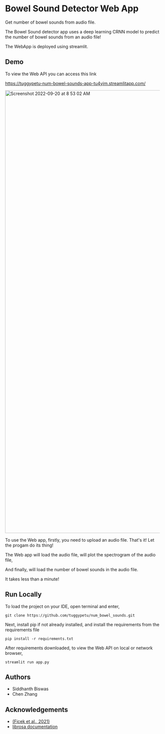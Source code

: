 # Bowel Sound Detector Web App
Get number of bowel sounds from audio file.

The Bowel Sound detector app uses a deep learning CRNN model to predict the number of bowel sounds from an audio file!

The WebApp is deployed using streamlit.

## Demo

To view the Web API you can access this link

https://tuggypetu-num-bowel-sounds-app-tu4yim.streamlitapp.com/

<img width="1440" alt="Screenshot 2022-09-20 at 8 53 02 AM" src="https://user-images.githubusercontent.com/94292421/191207807-b5947f07-bd9b-490d-b607-5ca9695df494.png">

To use the Web app, firstly, you need to upload an audio file.
That's it! Let the progam do its thing!

The Web app will load the audio file, will plot the spectrogram of the audio file, 

And finally, will load the number of bowel sounds in the audio file.

It takes less than a minute!

## Run Locally

To load the project on your IDE, open terminal and enter,

```
git clone https://github.com/tuggypetu/num_bowel_sounds.git
```

Next, install pip if not already installed, and install the requirements from the requirements file

```
pip install -r requirements.txt
```

After requirements downloaded, to view the Web API on local or network browser, 

```
streamlit run app.py
```

## Authors

- Siddhanth Biswas
- Chen Zhang

## Acknowledgements

- [(Ficek et al., 2021)](https://www.mdpi.com/1424-8220/21/22/7602)
- [librosa documentation](https://librosa.org/doc/latest/index.html)
